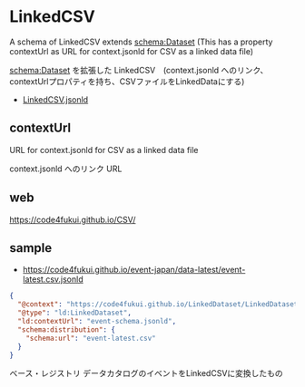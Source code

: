 # LinkedCSV

A schema of LinkedCSV extends [schema:Dataset](https://schema.org/Dataset) (This has a property contextUrl as URL for context.jsonld for CSV as a linked data file)

[schema:Dataset](https://schema.org/Dataset) を拡張した LinkedCSV　(context.jsonld へのリンク、contextUrlプロパティを持ち、CSVファイルをLinkedDataにする)

- [LinkedCSV.jsonld](LinkedCSV.jsonld)

## contextUrl

URL for context.jsonld for CSV as a linked data file

context.jsonld へのリンク URL

## web

https://code4fukui.github.io/CSV/

## sample

- https://code4fukui.github.io/event-japan/data-latest/event-latest.csv.jsonld

```json
{
  "@context": "https://code4fukui.github.io/LinkedDataset/LinkedDataset.jsonld",
  "@type": "ld:LinkedDataset",
  "ld:contextUrl": "event-schema.jsonld",
  "schema:distribution": {
    "schema:url": "event-latest.csv"
  }
}
```

ベース・レジストリ データカタログのイベントをLinkedCSVに変換したもの

